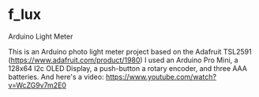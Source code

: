 # f_lux
Arduino Light Meter

This is an Arduino photo light meter project based on the Adafruit TSL2591 (https://www.adafruit.com/product/1980)
I used an Arduino Pro Mini, a 128x64 I2c OLED Display, a push-button a rotary encoder, and three AAA batteries.
And here's a video: https://www.youtube.com/watch?v=WcZG9v7m2E0
